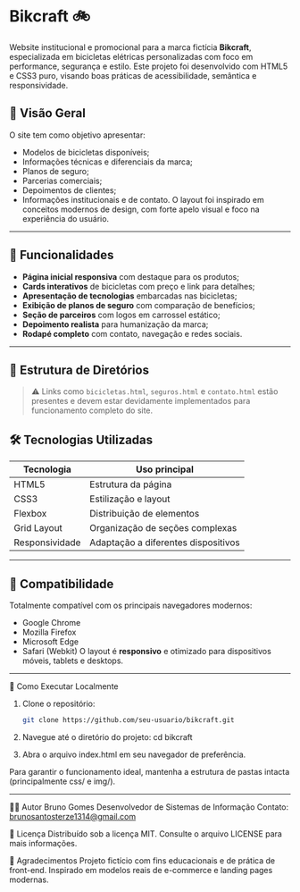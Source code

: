 # Bikcraft 🚲

Website institucional e promocional para a marca fictícia **Bikcraft**, especializada em bicicletas elétricas personalizadas com foco em performance, segurança e estilo. Este projeto foi desenvolvido com HTML5 e CSS3 puro, visando boas práticas de acessibilidade, semântica e responsividade.

## 📌 Visão Geral

O site tem como objetivo apresentar:
- Modelos de bicicletas disponíveis;
- Informações técnicas e diferenciais da marca;
- Planos de seguro;
- Parcerias comerciais;
- Depoimentos de clientes;
- Informações institucionais e de contato.
O layout foi inspirado em conceitos modernos de design, com forte apelo visual e foco na experiência do usuário.


---


## 🎯 Funcionalidades

- **Página inicial responsiva** com destaque para os produtos;
- **Cards interativos** de bicicletas com preço e link para detalhes;
- **Apresentação de tecnologias** embarcadas nas bicicletas;
- **Exibição de planos de seguro** com comparação de benefícios;
- **Seção de parceiros** com logos em carrossel estático;
- **Depoimento realista** para humanização da marca;
- **Rodapé completo** com contato, navegação e redes sociais.


---


## 🧱 Estrutura de Diretórios


> ⚠️ Links como `bicicletas.html`, `seguros.html` e `contato.html` estão presentes e devem estar devidamente implementados para funcionamento completo do site.

## 🛠️ Tecnologias Utilizadas

| Tecnologia | Uso principal         |
|------------|------------------------|
| HTML5      | Estrutura da página    |
| CSS3       | Estilização e layout   |
| Flexbox    | Distribuição de elementos |
| Grid Layout | Organização de seções complexas |
| Responsividade | Adaptação a diferentes dispositivos |


---


## 📱 Compatibilidade

Totalmente compatível com os principais navegadores modernos:
- Google Chrome
- Mozilla Firefox
- Microsoft Edge
- Safari (Webkit)
O layout é **responsivo** e otimizado para dispositivos móveis, tablets e desktops.


---


🚀 Como Executar Localmente

1. Clone o repositório:
   ```bash
   git clone https://github.com/seu-usuario/bikcraft.git

2. Navegue até o diretório do projeto:
cd bikcraft

3. Abra o arquivo index.html em seu navegador de preferência.

Para garantir o funcionamento ideal, mantenha a estrutura de pastas intacta (principalmente css/ e img/).



---


👨‍💻 Autor
Bruno Gomes
Desenvolvedor de Sistemas de Informação
Contato: brunosantosterze1314@gmail.com

📄 Licença
Distribuído sob a licença MIT. Consulte o arquivo LICENSE para mais informações.

💬 Agradecimentos
Projeto fictício com fins educacionais e de prática de front-end.
Inspirado em modelos reais de e-commerce e landing pages modernas.
